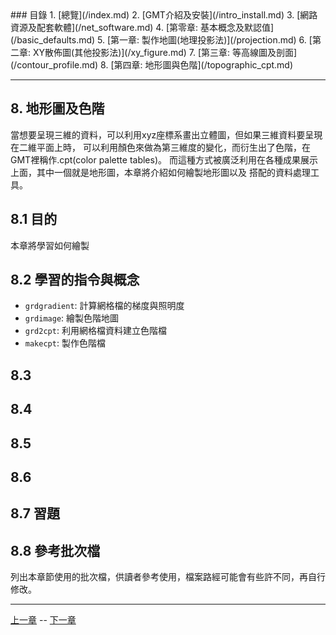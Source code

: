 <title>地形圖及色階| GMT5 Tutorial</title>
### 目錄
1. [總覽](/index.md)
2. [GMT介紹及安裝](/intro_install.md)
3. [網路資源及配套軟體](/net_software.md)
4. [第零章: 基本概念及默認值](/basic_defaults.md)
5. [第一章: 製作地圖(地理投影法)](/projection.md)
6. [第二章: XY散佈圖(其他投影法)](/xy_figure.md)
7. [第三章: 等高線圖及剖面](/contour_profile.md)
8. [第四章: 地形圖與色階](/topographic_cpt.md)

---

## 8. 地形圖及色階
當想要呈現三維的資料，可以利用xyz座標系畫出立體圖，但如果三維資料要呈現在二維平面上時，
可以利用顏色來做為第三維度的變化，而衍生出了色階，在GMT裡稱作.cpt(color palette tables)。
而這種方式被廣泛利用在各種成果展示上面，其中一個就是地形圖，本章將介紹如何繪製地形圖以及
搭配的資料處理工具。

## 8.1 目的
本章將學習如何繪製

## 8.2 學習的指令與概念

* `grdgradient`: 計算網格檔的梯度與照明度
* `grdimage`: 繪製色階地圖
* `grd2cpt`: 利用網格檔資料建立色階檔
* `makecpt`: 製作色階檔

## 8.3

## 8.4

## 8.5

## 8.6

## 8.7 習題

## 8.8 參考批次檔
列出本章節使用的批次檔，供讀者參考使用，檔案路經可能會有些許不同，再自行修改。

---

[上一章](/contour_profile.md) -- [下一章](/topographic_cpt.md)
